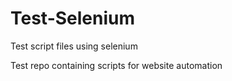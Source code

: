 # Test-Selenium

Test script files using selenium 

Test repo containing scripts for website automation